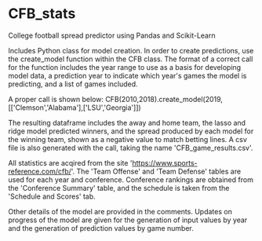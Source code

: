 # CFB_stats
College football spread predictor using Pandas and Scikit-Learn

Includes Python class for model creation. In order to create predictions, use the create_model function within the CFB class. The format of a correct call for the function includes the year range to use as a basis for developing model data, a prediction year to indicate which year's games the model is predicting, and a list of games included.

A proper call is shown below:
CFB(2010,2018).create_model(2019,[['Clemson','Alabama'],['LSU','Georgia']])

The resulting dataframe includes the away and home team, the lasso and ridge model predicted winners, and the spread produced by each model for the winning team, shown as a negative value to match betting lines. A csv file is also generated with the call, taking the name 'CFB_game_results.csv'.

All statistics are acqired from the site 'https://www.sports-reference.com/cfb/'. The 'Team Offense' and 'Team Defense' tables are used for each year and conference. Conference rankings are obtained from the 'Conference Summary' table, and the schedule is taken from the 'Schedule and Scores' tab.

Other details of the model are provided in the comments. Updates on progress of the model are given for the generation of input values by year and the generation of prediction values by game number.
